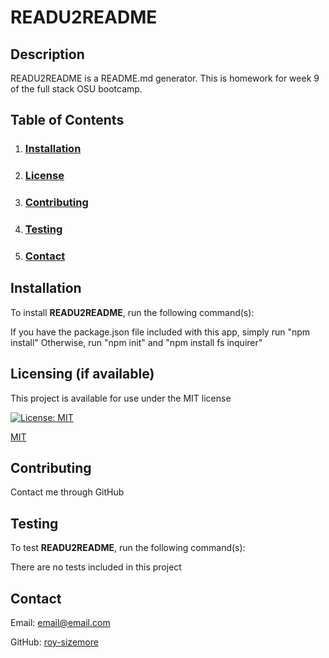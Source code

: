 # **READU2README**

  ## **Description**
  
  READU2README is a README.md generator. This is homework for week 9 of the full stack OSU bootcamp.
  
  ## **Table of Contents**
  
  1. ### [Installation](#installation)
  
  2. ### [License](#license)
  
  3. ### [Contributing](#contributing)
  
  4. ### [Testing](#testing)
  
  5. ### [Contact](#contact)
  
  ## **Installation**
  
  To install **READU2README**, run the following command(s):
  
  If you have the package.json file included with this app, simply run "npm install" Otherwise, run "npm init" and "npm install fs inquirer"
  
  ## **Licensing** (if available)
  
  This project is available for use under the MIT license
  
  [![License: MIT](https://img.shields.io/badge/License-MIT-yellow.svg)](https://opensource.org/licenses/MIT)
  
  [MIT](https://opensource.org/licenses/MIT)
    
  ## **Contributing**
  
  Contact me through GitHub
  
  ## **Testing**
  
  To test **READU2README**, run the following command(s):
  
  There are no tests included in this project
    
  ## **Contact**
  
  Email: email@email.com

  GitHub: [roy-sizemore](https://github.com/roy-sizemore/)

  